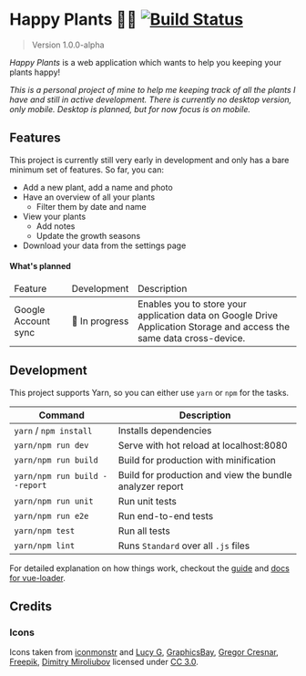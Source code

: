 # Happy Plants 🌵🌱 [![Build Status](https://travis-ci.com/morkro/happy-plants.svg?token=jraMM7KwaR9EEq8wiKZk&branch=master)](https://travis-ci.com/morkro/happy-plants)
> Version 1.0.0-alpha

_Happy Plants_ is a web application which wants to help you keeping your plants happy!

_This is a personal project of mine to help me keeping track of all the plants I have and still in active development. There is currently no desktop version, only mobile. Desktop is planned, but for now focus is on mobile._

## Features
This project is currently still very early in development and only has a bare minimum set of features. So far, you can:

- Add a new plant, add a name and photo
- Have an overview of all your plants
  - Filter them by date and name
- View your plants
  - Add notes
  - Update the growth seasons
- Download your data from the settings page

#### What's planned
<table>
  <thead>
    <td>Feature</td>
    <td>Development</td>
    <td>Description</td>
  </thead>
  <tbody>
    <td>Google Account sync</td>
    <td>🚧 In progress</td>
    <td>Enables you to store your application data on Google Drive Application Storage and access the same data cross-device.</td>
  </tbody>
</table>

## Development
This project supports Yarn, so you can either use `yarn` or `npm` for the tasks.

| Command | Description |
| ------- | ----------- |
| `yarn` / `npm install` | Installs dependencies |
| `yarn/npm run dev` | Serve with hot reload at localhost:8080 |
| `yarn/npm run build` | Build for production with minification |
| `yarn/npm run build --report` | Build for production and view the bundle analyzer report |
| `yarn/npm run unit` | Run unit tests |
| `yarn/npm run e2e` | Run end-to-end tests |
| `yarn/npm test` | Run all tests |
| `yarn/npm lint` | Runs `Standard` over all `.js` files |


For detailed explanation on how things work, checkout the [guide](http://vuejs-templates.github.io/webpack/) and [docs for vue-loader](http://vuejs.github.io/vue-loader).

## Credits
### Icons
Icons taken from [iconmonstr](https://iconmonstr.com) and [Lucy G](http://www.flaticon.com/authors/lucy-g), [GraphicsBay](http://www.flaticon.com/authors/graphicsbay), [Gregor Cresnar](http://www.flaticon.com/authors/gregor-cresnar), [Freepik](http://www.freepik.com), [Dimitry Miroliubov](http://www.flaticon.com/authors/dimitry-miroliubov) licensed under [CC 3.0](http://creativecommons.org/licenses/by/3.0/).
